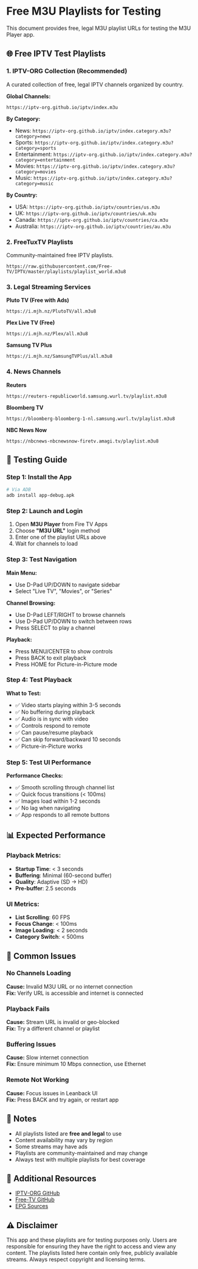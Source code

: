 # Free M3U Playlists for Testing

This document provides free, legal M3U playlist URLs for testing the M3U Player app.

## 🌐 Free IPTV Test Playlists

### 1. IPTV-ORG Collection (Recommended)
A curated collection of free, legal IPTV channels organized by country.

**Global Channels:**
```
https://iptv-org.github.io/iptv/index.m3u
```

**By Category:**
- News: `https://iptv-org.github.io/iptv/index.category.m3u?category=news`
- Sports: `https://iptv-org.github.io/iptv/index.category.m3u?category=sports`
- Entertainment: `https://iptv-org.github.io/iptv/index.category.m3u?category=entertainment`
- Movies: `https://iptv-org.github.io/iptv/index.category.m3u?category=movies`
- Music: `https://iptv-org.github.io/iptv/index.category.m3u?category=music`

**By Country:**
- USA: `https://iptv-org.github.io/iptv/countries/us.m3u`
- UK: `https://iptv-org.github.io/iptv/countries/uk.m3u`
- Canada: `https://iptv-org.github.io/iptv/countries/ca.m3u`
- Australia: `https://iptv-org.github.io/iptv/countries/au.m3u`

### 2. FreeTuxTV Playlists
Community-maintained free IPTV playlists.

```
https://raw.githubusercontent.com/Free-TV/IPTV/master/playlists/playlist_world.m3u8
```

### 3. Legal Streaming Services

**Pluto TV (Free with Ads)**
```
https://i.mjh.nz/PlutoTV/all.m3u8
```

**Plex Live TV (Free)**
```
https://i.mjh.nz/Plex/all.m3u8
```

**Samsung TV Plus**
```
https://i.mjh.nz/SamsungTVPlus/all.m3u8
```

### 4. News Channels

**Reuters**
```
https://reuters-republicworld.samsung.wurl.tv/playlist.m3u8
```

**Bloomberg TV**
```
https://bloomberg-bloomberg-1-nl.samsung.wurl.tv/playlist.m3u8
```

**NBC News Now**
```
https://nbcnews-nbcnewsnow-firetv.amagi.tv/playlist.m3u8
```

## 🧪 Testing Guide

### Step 1: Install the App
```bash
# Via ADB
adb install app-debug.apk
```

### Step 2: Launch and Login

1. Open **M3U Player** from Fire TV Apps
2. Choose **"M3U URL"** login method
3. Enter one of the playlist URLs above
4. Wait for channels to load

### Step 3: Test Navigation

**Main Menu:**
- Use D-Pad UP/DOWN to navigate sidebar
- Select "Live TV", "Movies", or "Series"

**Channel Browsing:**
- Use D-Pad LEFT/RIGHT to browse channels
- Use D-Pad UP/DOWN to switch between rows
- Press SELECT to play a channel

**Playback:**
- Press MENU/CENTER to show controls
- Press BACK to exit playback
- Press HOME for Picture-in-Picture mode

### Step 4: Test Playback

**What to Test:**
- ✅ Video starts playing within 3-5 seconds
- ✅ No buffering during playback
- ✅ Audio is in sync with video
- ✅ Controls respond to remote
- ✅ Can pause/resume playback
- ✅ Can skip forward/backward 10 seconds
- ✅ Picture-in-Picture works

### Step 5: Test UI Performance

**Performance Checks:**
- ✅ Smooth scrolling through channel list
- ✅ Quick focus transitions (< 100ms)
- ✅ Images load within 1-2 seconds
- ✅ No lag when navigating
- ✅ App responds to all remote buttons

## 📊 Expected Performance

### Playback Metrics:
- **Startup Time**: < 3 seconds
- **Buffering**: Minimal (60-second buffer)
- **Quality**: Adaptive (SD → HD)
- **Pre-buffer**: 2.5 seconds

### UI Metrics:
- **List Scrolling**: 60 FPS
- **Focus Change**: < 100ms
- **Image Loading**: < 2 seconds
- **Category Switch**: < 500ms

## 🐛 Common Issues

### No Channels Loading
**Cause:** Invalid M3U URL or no internet connection  
**Fix:** Verify URL is accessible and internet is connected

### Playback Fails
**Cause:** Stream URL is invalid or geo-blocked  
**Fix:** Try a different channel or playlist

### Buffering Issues
**Cause:** Slow internet connection  
**Fix:** Ensure minimum 10 Mbps connection, use Ethernet

### Remote Not Working
**Cause:** Focus issues in Leanback UI  
**Fix:** Press BACK and try again, or restart app

## 📝 Notes

- All playlists listed are **free and legal** to use
- Content availability may vary by region
- Some streams may have ads
- Playlists are community-maintained and may change
- Always test with multiple playlists for best coverage

## 🔗 Additional Resources

- [IPTV-ORG GitHub](https://github.com/iptv-org/iptv)
- [Free-TV GitHub](https://github.com/Free-TV/IPTV)
- [EPG Sources](https://github.com/iptv-org/epg)

## ⚠️ Disclaimer

This app and these playlists are for testing purposes only. Users are responsible for ensuring they have the right to access and view any content. The playlists listed here contain only free, publicly available streams. Always respect copyright and licensing terms.
